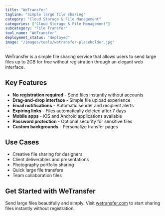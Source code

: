 ```yaml
---
title: "WeTransfer"
tagline: "Simple large file sharing"
category: "Cloud Storage & File Management"
categories: ["Cloud Storage & File Management"]
subcategory: "File Transfer"
tool_name: "WeTransfer"
deployment_status: "deployed"
image: "/images/tools/wetransfer-placeholder.jpg"
---
```

WeTransfer is a simple file sharing service that allows users to send large files up to 2GB for free without registration through an elegant web interface.

## Key Features

- **No registration required** - Send files instantly without accounts
- **Drag-and-drop interface** - Simple file upload experience
- **Email notifications** - Automatic sender and recipient alerts
- **Expiring links** - Files automatically deleted after 7 days
- **Mobile apps** - iOS and Android applications available
- **Password protection** - Optional security for sensitive files
- **Custom backgrounds** - Personalize transfer pages

## Use Cases

- Creative file sharing for designers
- Client deliverables and presentations
- Photography portfolio sharing
- Quick large file transfers
- Team collaboration files

## Get Started with WeTransfer

Send large files beautifully and simply. Visit [wetransfer.com](https://wetransfer.com) to start sharing files instantly without registration.